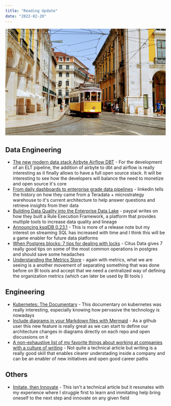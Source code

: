 ```yaml
---
title: "Reading Update"
date: "2022-02-20"
---
```


![Photo by Gwen King on Unsplash](./lisbon.jpeg)

## Data Engineering

- [The new modern data stack Airbyte Airflow DBT](https://www.youtube.com/watch?v=l48zwwRSGeA) - For the development of an ELT pipeline, the addition of airbyte to dbt and airflow is really interesting as it finally allows to have a full open source stack. It will be interesting to see how the developers will balance the need to monetize and open source it's core
- [From daily dashboards to enterprise grade data pipelines](https://engineering.linkedin.com/blog/2021/from-daily-dashboards-to-enterprise-grade-data-pipelines) - linkedin tells the history on how they came from a Teradata + microstrategy warehouse to it's current architecture to help answer questions and retrieve insights from their data
- [Building Data Quality into the Enterprise Data Lake](https://medium.com/paypal-tech/building-data-quality-into-the-enterprise-data-lake-9dec305c3757) - paypal writes on how they built a Rule Execution Framework, a platform that provides multiple tools to increase data quality and lineage
- [Announcing ksqlDB 0.23.1](https://www.confluent.io/blog/ksqldb-0-23-1-features-updates/) - This is more of a release note but my interest on streaming SQL has increased with time and I think this will be a game enabler for future data platforms
- [When Postgres blocks: 7 tips for dealing with locks](https://www.citusdata.com/blog/2018/02/22/seven-tips-for-dealing-with-postgres-locks/) - Citus Data gives 7 really good tips on some of the most common operations in postgres and should save some headaches
- [Understanding the Metrics Store](https://kyligence.io/blog/understanding-the-metrics-store/) - again with metrics, what we are seeing is a another movement of separating something that was done before on BI tools and accept that we need a centralized way of defining the organization metrics (which can later be used by BI tools )

## Engineering

- [Kubernetes: The Documentary](https://www.youtube.com/watch?v=BE77h7dmoQU) - This documentary on kubernetes was really interesting, especially knowing how pervasive the technology is nowadays
- [Include diagrams in your Markdown files with Mermaid](https://github.blog/2022-02-14-include-diagrams-markdown-files-mermaid/) - As a github user this new feature is really great as we can start to define our architecture changes in diagrams directly on each repo and open discussions on it
- [A non-exhaustive list of my favorite things about working at companies with a culture of writing](https://founder-fodder.ghost.io/writing-cultures-win/) - Not quite a technical article but writing is a really good skill that enables clearer understading inside a company and can be an enabler of new initiatives and open good career paths

## Others

- [Imitate, then Innovate](https://perell.com/essay/imitate-then-innovate/) - This isn't a technical article but it resonates with my experience where I struggle first to learn and immitating help bring oneself to the next step and innovate on any given field
